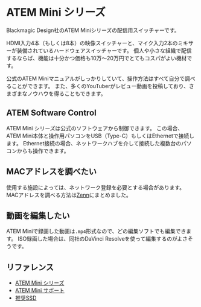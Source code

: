 # ATEM Mini シリーズ

Blackmagic Design社のATEM Miniシリーズの配信用スイッチャーです。

HDMI入力4本（もしくは8本）の映像スイッチャーと、マイク入力2本のミキサーが装備されているハードウェアスイッチャーです。
個人や小さな組織で配信するならば、機能は十分かつ価格も10万〜20万円でとてもコスパがよい機材です。

公式のATEM Miniマニュアルがしっかりしていて、操作方法はすべて自分で調べることができます。
また、多くのYouTuberがレビュー動画を投稿しており、さまざまなノウハウを得ることもできます。

## ATEM Software Control

ATEM Mini シリーズは公式のソフトウェアから制御できます。
この場合、ATEM Mini本体と操作用パソコンをUSB（Type-C）もしくはEthernetで接続します。
Ethernet接続の場合、ネットワークハブを介して接続した複数台のパソコンからも操作できます。

## MACアドレスを調べたい

使用する施設によっては、ネットワーク登録を必要とする場合があります。
MACアドレスを調べる方法は[Zenn](https://zenn.dev/shotakaha/articles/80147ae6c4ef12ad2ea3)にまとめました。

## 動画を編集したい

ATEM Miniで録画した動画は``.mp4``形式なので、どの編集ソフトでも編集できます。
ISO録画した場合は、同社のDaVinci Resolveを使って編集するのがよさそうです。

## リファレンス

- [ATEM Mini シリーズ](https://www.blackmagicdesign.com/jp/products/atemmini)
- [ATEM Mini サポート](https://www.blackmagicdesign.com/jp/support/family/atem-live-production-switchers)
- [推奨SSD](https://www.blackmagicdesign.com/jp/support/faq/59032)
